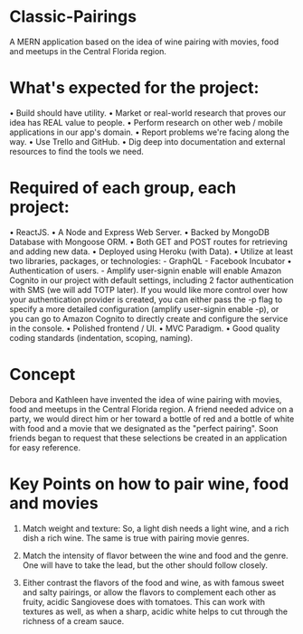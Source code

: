 # Classic-Pairings
A MERN application based on the idea of wine pairing with movies, food and meetups in the Central Florida region.

# What's expected for the project:
•	Build should have utility.
•	Market or real-world research that proves our idea has REAL value to people.
•	Perform research on other web / mobile applications in our app's domain.
•	Report problems we're facing along the way.
•	Use Trello and GitHub.
•	Dig deep into documentation and external resources to find the tools we need.

# Required of each group, each project:
•	ReactJS.
•	A Node and Express Web Server.
•	Backed by MongoDB Database with Mongoose ORM.
•	Both GET and POST routes for retrieving and adding new data.
•	Deployed using Heroku (with Data).
•	Utilize at least two libraries, packages, or technologies:
    - GraphQL
    - Facebook Incubator
•	Authentication of users.
    - Amplify user-signin enable will enable Amazon Cognito in our project with default settings, including 2 factor authentication with SMS (we will add TOTP later). If you would like more control over how your authentication provider is created, you can either pass the -p flag to specify a more detailed configuration (amplify user-signin enable -p), or you can go to Amazon Cognito to directly create and configure the service in the console.
•	Polished frontend / UI.
•	MVC Paradigm.
•	Good quality coding standards (indentation, scoping, naming).

# Concept
Debora and Kathleen have invented the idea of wine pairing with movies, food and meetups in the Central Florida region. A friend needed advice on a party, we would direct him or her toward a bottle of red and a bottle of white with food and a movie that we designated as the "perfect pairing". Soon friends began to request that these selections be created in an application for easy reference.

# Key Points on how to pair wine, food and movies
1) Match weight and texture: So, a light dish needs a light wine, and a rich dish a rich wine. The same is true with pairing movie genres.

2) Match the intensity of flavor between the wine and food and the genre. One will have to take the lead, but the other should follow closely. 

3) Either contrast the flavors of the food and wine, as with famous sweet and salty pairings, or allow the flavors to complement each other as fruity, acidic Sangiovese does with tomatoes. This can work with textures as well, as when a sharp, acidic white helps to cut through the richness of a cream sauce.
